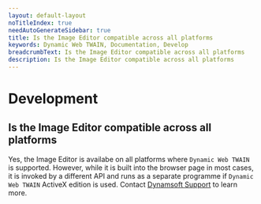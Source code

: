 ```yaml
---
layout: default-layout
noTitleIndex: true
needAutoGenerateSidebar: true
title: Is the Image Editor compatible across all platforms
keywords: Dynamic Web TWAIN, Documentation, Develop
breadcrumbText: Is the Image Editor compatible across all platforms
description: Is the Image Editor compatible across all platforms
---
```


# Development

## Is the Image Editor compatible across all platforms

Yes, the Image Editor is availabe on all platforms where `Dynamic Web TWAIN` is supported. However, while it is built into the browser page in most cases, it is invoked by a different API and runs as a separate programme if `Dynamic Web TWAIN` ActiveX edition is used. Contact [Dynamsoft Support]({{site.about}}getsupport.html) to learn more.
